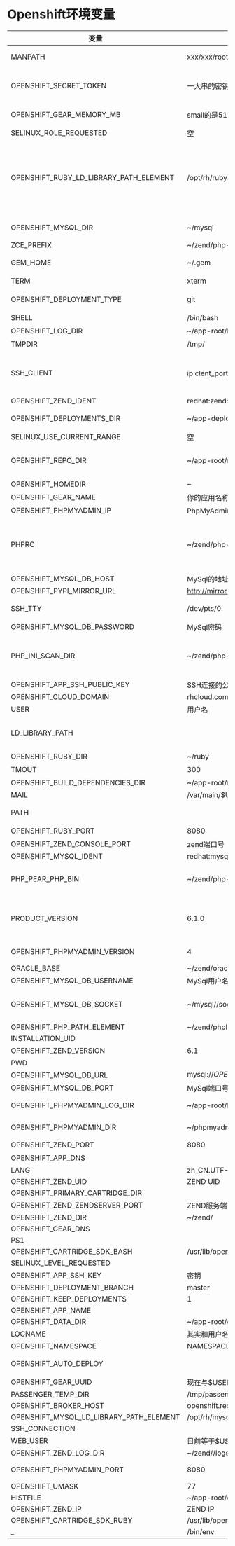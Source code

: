 # Openshift环境变量

| 变量                                    | 值                                                                                                                  | 说明                                                                     |
|-----------------------------------------|---------------------------------------------------------------------------------------------------------------------|--------------------------------------------------------------------------|
| MANPATH                                 | xxx/xxx/root/usr/share/man                                                                                          | 应该是man手册的目录                                                      |
| OPENSHIFT_SECRET_TOKEN                  | 一大串的密钥                                                                                                        | 字面意思就是openshift的密钥了                                            |
| OPENSHIFT_GEAR_MEMORY_MB                | small的是512                                                                                                        | 可以理解为内存大小吧                                                     |
| SELINUX_ROLE_REQUESTED                  | 空                                                                                                                  |                                                                          |
| OPENSHIFT_RUBY_LD_LIBRARY_PATH_ELEMENT  | /opt/rh/rubyXXX/root/usr/lib64                                                                                      | ruby应用，应该是ruby库的加载目录，ruby不是很懂。非ruby应用，则没有该变量 |
| OPENSHIFT_MYSQL_DIR                     | ~/mysql                                                                                                             | mysql所处文件夹目录                                                      |
| ZCE_PREFIX                              | ~/zend/php-5.4                                                                                                      |                                                                          |
| GEM_HOME                                | ~/.gem                                                                                                              | gem home目录                                                             |
| TERM                                    | xterm                                                                                                               | 终端类型                                                                 |
| OPENSHIFT_DEPLOYMENT_TYPE               | git                                                                                                                 | 部署类型，git部署                                                        |
| SHELL                                   | /bin/bash                                                                                                           | 使用bash                                                                 |
| OPENSHIFT_LOG_DIR                       | ~/app-root/logs/                                                                                                    | log文件夹                                                                |
| TMPDIR                                  | /tmp/                                                                                                               | tmp目录                                                                  |
| SSH_CLIENT                              | ip clent_port svr_port如192.168.99.1 23983 22                                                                       | ssh客户端连接的IP，端口以及SSH服务端端口                                 |
| OPENSHIFT_ZEND_IDENT                    | redhat:zend:6.1:1.0.7                                                                                               |                                                                          |
| OPENSHIFT_DEPLOYMENTS_DIR               | ~/app-deployments/                                                                                                  | 代码提交后的部署文件夹                                                   |
| SELINUX_USE_CURRENT_RANGE               | 空                                                                                                                  |                                                                          |
| OPENSHIFT_REPO_DIR                      | ~/app-root/runtime/repo/                                                                                            | 说白了，就是网站运行的根目录                                             |
| OPENSHIFT_HOMEDIR                       | ~                                                                                                                   | home目录                                                                 |
| OPENSHIFT_GEAR_NAME                     | 你的应用名称                                                                                                        |                                                                          |
| OPENSHIFT_PHPMYADMIN_IP                 | PhpMyAdmin的IP地址                                                                                                  |                                                                          |
| PHPRC                                   | ~/zend/php-5.4/etc/php.ini                                                                                          | 可能根据你部署的情况是ZEND还是PHP会有所不同。                            |
| OPENSHIFT_MYSQL_DB_HOST                 | MySql的地址                                                                                                         |                                                                          |
| OPENSHIFT_PYPI_MIRROR_URL               | http://mirror1.ops.rhcloud.com/mirror/python/web/simple                                                             |                                                                          |
| SSH_TTY                                 | /dev/pts/0                                                                                                          | SSH连接后台后的终端                                                      |
| OPENSHIFT_MYSQL_DB_PASSWORD             | MySql密码                                                                                                           |                                                                          |
| PHP_INI_SCAN_DIR                        | ~/zend/php-5.4/etc/conf.d                                                                                           | PHP INI查找目录，根据是ZEND还是PHP略微不同                               |
| OPENSHIFT_APP_SSH_PUBLIC_KEY            | SSH连接的公钥                                                                                                       |                                                                          |
| OPENSHIFT_CLOUD_DOMAIN                  | rhcloud.com                                                                                                         |                                                                          |
| USER                                    | 用户名                                                                                                              |                                                                          |
| LD_LIBRARY_PATH                         |                                                                                                                     | LIB加载地址，不同应用些许不同                                            |
| OPENSHIFT_RUBY_DIR                      | ~/ruby                                                                                                              | ruby目录                                                                 |
| TMOUT                                   | 300                                                                                                                 | 连接超时                                                                 |
| OPENSHIFT_BUILD_DEPENDENCIES_DIR        | ~/app-root/runtime/build-dependencies/                                                                              | 编译目录                                                                 |
| MAIL                                    | /var/main/$USER                                                                                                     |                                                                          |
| PATH                                    |                                                                                                                     | openshift环境变量                                                        |
| OPENSHIFT_RUBY_PORT                     | 8080                                                                                                                | ruby端口号                                                               |
| OPENSHIFT_ZEND_CONSOLE_PORT             | zend端口号                                                                                                          |                                                                          |
| OPENSHIFT_MYSQL_IDENT                   | redhat:mysql:5.5:0.2.12                                                                                             |                                                                          |
| PHP_PEAR_PHP_BIN                        | ~/zend/php-5.4/bin/php                                                                                              | 根据是ZEND还是PHP略微不同                                                |
| PRODUCT_VERSION                         | 6.1.0                                                                                                               | 产品版本，这边是使用ZEND6.1所以为6.1.0                                   |
| OPENSHIFT_PHPMYADMIN_VERSION            | 4                                                                                                                   | PhpMyAdmin版本                                                           |
| ORACLE_BASE                             | ~/zend/oracle                                                                                                       |                                                                          |
| OPENSHIFT_MYSQL_DB_USERNAME             | MySql用户名                                                                                                         |                                                                          |
| OPENSHIFT_MYSQL_DB_SOCKET               | ~/mysql//socket/mysql.sock                                                                                          | 本地句柄，应该是用UNIX套接字吧                                           |
| OPENSHIFT_PHP_PATH_ELEMENT              | ~/zend/phplib/pear/pear                                                                                             |                                                                          |
| INSTALLATION_UID                        |                                                                                                                     |                                                                          |
| OPENSHIFT_ZEND_VERSION                  | 6.1                                                                                                                 | ZEND版本                                                                 |
| PWD                                     |                                                                                                                     |                                                                          |
| OPENSHIFT_MYSQL_DB_URL                  | mysql://$OPENSHIFT_MYSQL_DB_USERNAME:$OPENSHIFT_MYSQL_DB_PASSWORD@$OPENSHIFT_MYSQL_DB_HOST:$OPENSHIFT_MYSQL_DB_PORT | MySql URL                                                                |
| OPENSHIFT_MYSQL_DB_PORT                 | MySql端口号                                                                                                         |                                                                          |
| OPENSHIFT_PHPMYADMIN_LOG_DIR            | ~/app-root/logs/                                                                                                    | PhpMyAdmin Log文件夹                                                     |
| OPENSHIFT_PHPMYADMIN_DIR                | ~/phpmyadmin/                                                                                                       | PhpMyAdmin文件夹                                                         |
| OPENSHIFT_ZEND_PORT                     | 8080                                                                                                                | ZEND端口号                                                               |
| OPENSHIFT_APP_DNS                       |                                                                                                                     | DNS地址                                                                  |
| LANG                                    | zh_CN.UTF-8                                                                                                         |                                                                          |
| OPENSHIFT_ZEND_UID                      | ZEND UID                                                                                                            |                                                                          |
| OPENSHIFT_PRIMARY_CARTRIDGE_DIR         |                                                                                                                     |                                                                          |
| OPENSHIFT_ZEND_ZENDSERVER_PORT          | ZEND服务端口                                                                                                        |                                                                          |
| OPENSHIFT_ZEND_DIR                      | ~/zend/                                                                                                             |                                                                          |
| OPENSHIFT_GEAR_DNS                      |                                                                                                                     |                                                                          |
| PS1                                     |                                                                                                                     |                                                                          |
| OPENSHIFT_CARTRIDGE_SDK_BASH            | /usr/lib/openshift/cartridge_sdk/bash/sdk                                                                           |                                                                          |
| SELINUX_LEVEL_REQUESTED                 |                                                                                                                     |                                                                          |
| OPENSHIFT_APP_SSH_KEY                   | 密钥                                                                                                                |                                                                          |
| OPENSHIFT_DEPLOYMENT_BRANCH             | master                                                                                                              |                                                                          |
| OPENSHIFT_KEEP_DEPLOYMENTS              | 1                                                                                                                   |                                                                          |
| OPENSHIFT_APP_NAME                      |                                                                                                                     |                                                                          |
| OPENSHIFT_DATA_DIR                      | ~/app-root/data/                                                                                                    |                                                                          |
| LOGNAME                                 | 其实和用户名一样                                                                                                    |                                                                          |
| OPENSHIFT_NAMESPACE                     | NAMESPACE                                                                                                           |                                                                          |
| OPENSHIFT_AUTO_DEPLOY                   |                                                                                                                     | 自动部署标志，默认true                                                   |
| OPENSHIFT_GEAR_UUID                     | 现在与$USER一样                                                                                                     |                                                                          |
| PASSENGER_TEMP_DIR                      | /tmp/passenger                                                                                                      |                                                                          |
| OPENSHIFT_BROKER_HOST                   | openshift.redhat.com                                                                                                |                                                                          |
| OPENSHIFT_MYSQL_LD_LIBRARY_PATH_ELEMENT | /opt/rh/mysqlXX/root/usr/lib64                                                                                      |                                                                          |
| SSH_CONNECTION                          |                                                                                                                     |                                                                          |
| WEB_USER                                | 目前等于$USER                                                                                                       |                                                                          |
| OPENSHIFT_ZEND_LOG_DIR                  | ~/zend//logs/                                                                                                       |                                                                          |
| OPENSHIFT_PHPMYADMIN_PORT               | 8080                                                                                                                | PhpMyAdmin的端口号                                                       |
| OPENSHIFT_UMASK                         | 77                                                                                                                  | UMASK                                                                    |
| HISTFILE                                | ~/app-root/data/.bash_history                                                                                       |                                                                          |
| OPENSHIFT_ZEND_IP                       | ZEND IP                                                                                                             |                                                                          |
| OPENSHIFT_CARTRIDGE_SDK_RUBY            | /usr/lib/openshift/cartridge_sdk/ruby/sdk.rb                                                                        |                                                                          |
| _                                       | /bin/env                                                                                                            |                                                                          |
